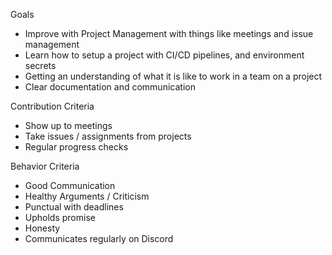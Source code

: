 Goals
- Improve with Project Management with things like meetings and issue management
- Learn how to setup a project with CI/CD pipelines, and environment secrets
- Getting an understanding of what it is like to work in a team on a project
- Clear documentation and communication

Contribution Criteria
- Show up to meetings
- Take issues / assignments from projects
- Regular progress checks 

Behavior Criteria
- Good Communication
- Healthy Arguments / Criticism
- Punctual with deadlines
- Upholds promise
- Honesty
- Communicates regularly on Discord
